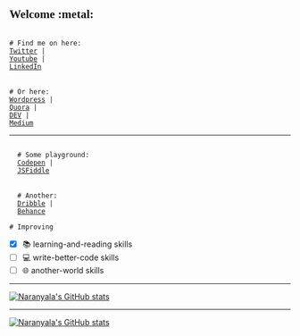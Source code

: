 <h2 style="font-family:Consolas;align:center;">Welcome :metal: </h2>



<code>
# Find me on here:
<a target="_blank" href="http://www.twitter.com/gema_naranyala">Twitter</a> | 
<a target="_blank" href="http://www.youtube.com">Youtube</a> | 
<a target="_blank" href="http://www.linkedin.com">LinkedIn</a>
</code>
<br>
<code>
# Or here: 
<a target="_blank" href="http://www.wordpress.com">Wordpress</a> | 
<a target="_blank" href="http://www.quora.com">Quora</a> | 
<a target="_blank" href="http://www.dev.to">DEV</a> | 
<a target="_blank" href="http://www.medium.com">Medium</a>
</code>
<hr>
<code>
  # Some playground: 
  <a target="_blank" href="https://codepen.io/naranyala">Codepen</a> | 
  <a target="_blank" href="https://jsfiddle.net/user/naranyala">JSFiddle</a>
</code>
<br>
<code>
  # Another: 
  <a target="_blank" href="https://dribbble.com/naranyala">Dribble</a> | 
  <a target="_blank" href="https://www.behance.net/fudzermifthak">Behance</a>
</code>

<code># Improving</code>
- [x] :books: learning-and-reading skills
- [ ] :computer: write-better-code skills
- [ ] :globe_with_meridians: another-world skills

<hr>

<blockquote>

</blockquote>



[![Naranyala's GitHub stats](https://github-readme-stats.vercel.app/api/top-langs/?username=naranyala&layout=compact&show_icons=truehide_border=false&theme=github_light)](https://github.com/anuraghazra/github-readme-stats)

<hr>

[![Naranyala's GitHub stats](https://github-readme-stats.vercel.app/api?username=naranyala&layout=compact&show_icons=true&hide_border=false&theme=github_light)](https://github.com/anuraghazra/github-readme-stats)
